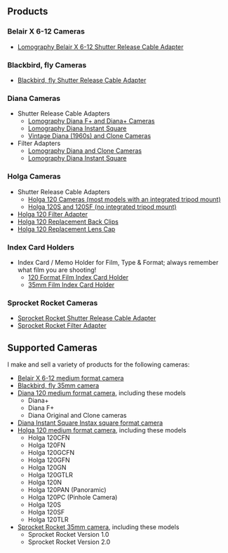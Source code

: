 ## Products

### Belair X 6-12 Cameras ###
- [Lomography Belair X 6-12 Shutter Release Cable Adapter](belair-x-6-12-adapter)

### Blackbird, fly Cameras ###
- [Blackbird, fly Shutter Release Cable Adapter](blackbird-fly-adapter)

### Diana Cameras
- Shutter Release Cable Adapters
  - [Lomography Diana F+ and Diana+ Cameras](diana-f+-adapter)
  - [Lomography Diana Instant Square](diana-instant-square-adapter)
  - [Vintage Diana (1960s) and Clone Cameras](diana-adapter)
- Filter Adapters
  - [Lomography Diana and Clone Cameras](diana-f+-filter)
  - [Lomography Diana Instant Square](diana-instant-square-filter)

### Holga Cameras
- Shutter Release Cable Adapters
  - [Holga 120 Cameras (most models with an integrated tripod mount)](holga-120-adapter)
  - [Holga 120S and 120SF (no integrated tripod mount)](holga-120s-adapter)
- [Holga 120 Filter Adapter](holga-filter)
- [Holga 120 Replacement Back Clips](holga-120-back-clips)
- [Holga 120 Replacement Lens Cap](holga-120-lens-cap)

### Index Card Holders
- Index Card / Memo Holder for Film, Type & Format; always remember what film you are shooting!
  - [120 Format Film Index Card Holder](120-film-index-card-holder)
  - [35mm Film Index Card Holder](35mm-film-index-card-holder)

### Sprocket Rocket Cameras
  - [Sprocket Rocket Shutter Release Cable Adapter](lomography-sprocket-rocket)
  - [Sprocket Rocket Filter Adapter](lomography-sprocket-rocket-filter)

## Supported Cameras
I make and sell a variety of products for the following cameras:

- [Belair X 6-12 medium format camera](http://camera-wiki.org/wiki/Lomography_Belair_X_6-12)
- [Blackbird, fly 35mm camera](http://camera-wiki.org/wiki/Blackbird,_fly)
- [Diana 120 medium format camera](https://en.wikipedia.org/wiki/Diana_(camera)), including these models
  - Diana+
  - Diana F+
  - Diana Original and Clone cameras
- [Diana Instant Square Instax square format camera](http://camera-wiki.org/wiki/Diana_Instant_Square)
- [Holga 120 medium format camera](https://en.wikipedia.org/wiki/Holga), including these models
  - Holga 120CFN
  - Holga 120FN
  - Holga 120GCFN
  - Holga 120GFN
  - Holga 120GN
  - Holga 120GTLR
  - Holga 120N
  - Holga 120PAN (Panoramic)
  - Holga 120PC (Pinhole Camera)
  - Holga 120S
  - Holga 120SF
  - Holga 120TLR
- [Sprocket Rocket 35mm camera](http://camera-wiki.org/wiki/Lomographic_Sprocket_Rocket), including these models
  - Sprocket Rocket Version 1.0
  - Sprocket Rocket Version 2.0
